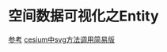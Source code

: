 # 空间数据可视化之Entity



[参考](https://blog.csdn.net/baidu_40393148/article/details/118154819)
[cesium中svg方法调用简易版](https://blog.csdn.net/weixin_49666910/article/details/115086241)